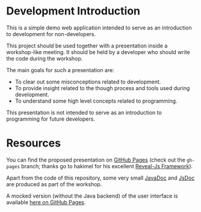 # Development Introduction
This is a simple demo web application intended to serve as an introduction to development for non-developers.

This project should be used together with a presentation inside a workshop-like meeting. It should be held by a developer who should write the code during the workshop.

The main goals for such a presentation are:

 - To clear out some misconceptions related to development.
 - To provide insight related to the though process and tools used during development.
 - To understand some high level concepts related to programming.
 
 This presentation is not intended to serve as an introduction to programming for future developers.
 
# Resources
 
You can find the proposed presentation on [GitHub Pages](https://serban-petrescu.github.io/non-dev-intro/) (check out the `gh-pages` branch; thanks go to hakimel for his excellent [Reveal-Js Framework](https://github.com/hakimel/reveal.js/)). 
 
Apart from the code of this repository, some very small [JavaDoc](https://serban-petrescu.github.io/non-dev-intro/javadoc/) and [JsDoc](https://serban-petrescu.github.io/non-dev-intro/jsdoc/msg.demo.Employee.html) are produced as part of the workshop.

A mocked version (without the Java backend) of the user interface is available [here on GitHub Pages](https://serban-petrescu.github.io/non-dev-intro/mocked).